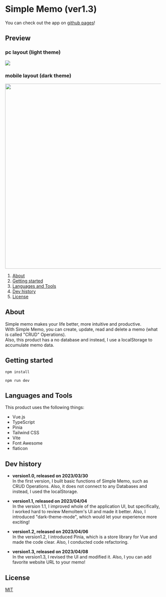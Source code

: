 # Simple Memo (ver1.3)

You can check out the app on [github pages](https://seiya-tagami.github.io/Simple-Memo/)!

## Preview

### pc layout (light theme)

<img src="https://user-images.githubusercontent.com/107479598/230705353-f0628c69-3d7d-4d75-99a5-87b2722c01b3.png"/>

### mobile layout (dark theme)

<img src="https://user-images.githubusercontent.com/107479598/230705440-f0949dac-fecc-488c-b91a-659f91da0df4.png" height="600"/>

1. [About](#About)
1. [Getting started](#Getting%20started)
1. [Languages and Tools](#Languages%20and%20Tools)
1. [Dev history](#Dev%20history)
1. [License](#License)

## About

Simple memo makes your life better, more intuitive and productive.  
With Simple Memo, you can create, update, read and delete a memo (what is called "CRUD" Operations).  
Also, this product has a no database and instead, I use a localStorage to accumulate memo data.

## Getting started

```
npm install
```

```
npm run dev
```

## Languages and Tools

This product uses the following things:

- Vue.js
- TypeScript
- Pinia
- Tailwind CSS
- Vite
- Font Awesome
- flaticon

## Dev history

- **version1.0, released on 2023/03/30**  
  In the first version, I built basic functions of Simple Memo, such as CRUD Operations. Also, it does not connect to any Databases and instead, I used the localStorage.

- **version1.1, released on 2023/04/04**  
  In the version 1.1, I improved whole of the application UI, but specifically, I worked hard to review MemoItem's UI and made it better. Also, I introduced "dark-theme-mode", which would let your experience more exciting!

- **version1.2, released on 2023/04/06**  
  In the version1.2, I introduced Pinia, which is a store library for Vue and made the code clear. Also, I conducted code refactoring.

- **version1.3, released on 2023/04/08**  
  In the version1.3, I revised the UI and modified it. Also, I you can add favorite website URL to your memo!

## License

[MIT](https://choosealicense.com/licenses/mit/)
